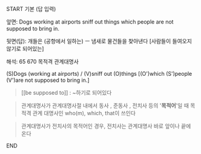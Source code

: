 START
기본 (답 입력)

앞면:
Dogs working at airports sniff out things which people are not supposed to bring in.


뒷면(답):
개들은 (공항에서 일하는) ㅡ 냄새로 물건들을 찾아낸다 [사람들이 들여오지 않기로 되어있는]


해석:
65 670 목적격 관계대명사

(S)Dogs (working at airports) / (V)sniff out (O)things [(O')which (S')people (V')are not supposed to bring in.]

> [[be supposed to]] : ~하기로 되어있다

> 관계대명사가 관계대명사절 내에서 동사 , 준동사 , 전치사 등의 '**목적어**'일 때
> 목적격 관계 대명사인 who(m), which, that이 쓰인다

> 관계대명사가 전치사의 목적어인 경우, 전치사는 관계대명사 바로 앞이나 끝에 온다
<!--ID: 1695528680583-->
END